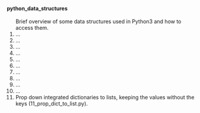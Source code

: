 <h4>python_data_structures</h4>
<p></p>
<ol>Brief overview of some data structures used in Python3 and how to access them.
<li>...</li>
<li>...</li>
<li>...</li>
<li>...</li>
<li>...</li>
<li>...</li>
<li>...</li>
<li>...</li>
<li>...</li>
<li>...</li>
<li>Prop down integrated dictionaries to lists, keeping the values without the keys (11_prop_dict_to_list.py).</li>
</ol>
